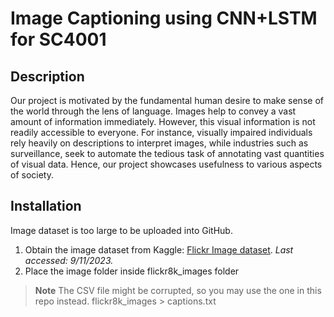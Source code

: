 # Image Captioning using CNN+LSTM for SC4001

## Description
Our project is motivated by the fundamental human desire to make sense of the world through the lens of language. Images help to convey a vast amount of information immediately. However, this visual information is not readily accessible to everyone. For instance, visually impaired individuals rely heavily on descriptions to interpret images, while industries such as surveillance, seek to automate the tedious task of annotating vast quantities of visual data. Hence, our project showcases usefulness to various aspects of society.

## Installation
Image dataset is too large to be uploaded into GitHub.
1. Obtain the image dataset from Kaggle: [Flickr Image dataset](https://www.kaggle.com/datasets/adityajn105/flickr8k). _Last accessed: 9/11/2023._
2. Place the image folder inside flickr8k_images folder
   
> **Note**
> The CSV file might be corrupted, so you may use the one in this repo instead. flickr8k_images > captions.txt